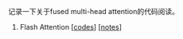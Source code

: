 记录一下关于fused multi-head attention的代码阅读。

1. Flash Attention [[codes](https://github.com/HazyResearch/flash-attention)] [[notes](./codes_flash_attention.md)]
